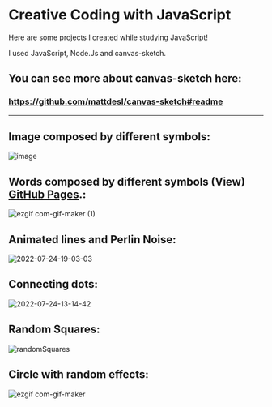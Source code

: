 # Creative Coding with JavaScript



Here are some projects I created while studying JavaScript!

I used JavaScript, Node.Js and canvas-sketch.

## You can see more about canvas-sketch here: 
### https://github.com/mattdesl/canvas-sketch#readme

-----------------------------------------------------------------------------------------------------

## Image composed by different symbols:

![image](https://user-images.githubusercontent.com/106313973/181138913-be76415b-8627-4868-b5c1-973b017b2250.gif)

## Words composed by different symbols (View) [GitHub Pages](https://nikolasyan.github.io/words/).:

![ezgif com-gif-maker (1)](https://user-images.githubusercontent.com/106313973/181137987-16b7a8c9-3d1a-4188-a258-143692c7df33.gif)

## Animated lines and Perlin Noise:

![2022-07-24-19-03-03](https://user-images.githubusercontent.com/106313973/180667609-9889d3d3-506a-486a-9c7f-341c50570557.gif)

## Connecting dots:

![2022-07-24-13-14-42](https://user-images.githubusercontent.com/106313973/180656395-51506551-8e2d-47d8-864a-84d6477566fb.gif)

## Random Squares:

![randomSquares](https://user-images.githubusercontent.com/106313973/180620495-022f7a68-e730-4c6f-9739-08d56e8f6615.gif)

## Circle with random effects:

![ezgif com-gif-maker](https://user-images.githubusercontent.com/106313973/180620720-a1c56151-dca3-487d-a42b-bcc2a2aec21f.gif)

